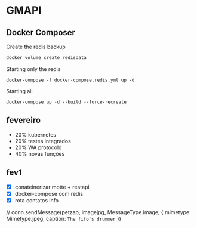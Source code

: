 # GMAPI

## Docker Composer
Create the redis backup
```bash
docker volume create redisdata
```

Starting only the redis
```
docker-compose -f docker-compose.redis.yml up -d
```

Starting all
```
docker-compose up -d --build --force-recreate
```


## fevereiro
- 20% kubernetes
- 20% testes integrados
- 20% WA protocolo
- 40% novas funções

## fev1
- [x] conateinerizar motte + restapi
- [x] docker-compose com redis
- [x] rota contatos info

// conn.sendMessage(petzap, imagejpg, MessageType.image, { mimetype: Mimetype.jpeg, caption: `The fifo's drummer` })